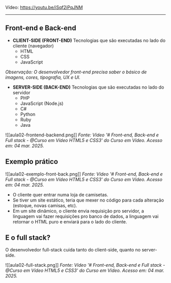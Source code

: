 Vídeo: https://youtu.be/iSqf2iPqJNM

---

## Front-end e Back-end

* **CLIENT-SIDE (FRONT-END)**
Tecnologias que são executadas no lado do cliente (navegador)
	- HTML
	- CSS
	- JavaScript

*Observação: O desenvolvedor front-end precisa saber o básico de imagens, cores, tipografia, UX e UI.*

* **SERVER-SIDE (BACK-END)**
Tecnologias que são executadas no lado do servidor
	- PHP
	- JavaScript (Node.js)
	- C#
	- Python
	- Ruby
	- Java

![[aula02-frontend-backend.png]]
*Fonte: Vídeo '# Front-end, Back-end e Full stack - @Curso em Vídeo HTML5 e CSS3' do Curso em Vídeo. Acesso em: 04 mar. 2025.*


## Exemplo prático

![[aula02-exemplo-front-back.png]]
*Fonte: Vídeo '# Front-end, Back-end e Full stack - @Curso em Vídeo HTML5 e CSS3' do Curso em Vídeo. Acesso em: 04 mar. 2025.*

- O cliente quer entrar numa loja de camisetas.
- Se tiver um site estático, teria que mexer no código para cada alteração (estoque, novas camisas, etc).
- Em um site dinâmico, o cliente envia requisição pro servidor, a linguagem vai fazer requisições pro banco de dados, a linguagem vai retornar o HTML puro e enviará para o lado do cliente.

## E o full stack?

O desenvolvedor full-stack cuida tanto do client-side, quanto no server-side.

![[aula02-full-stack.png]]
*Fonte: Vídeo '# Front-end, Back-end e Full stack - @Curso em Vídeo HTML5 e CSS3' do Curso em Vídeo. Acesso em: 04 mar. 2025.*